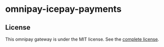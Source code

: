 # omnipay-icepay-payments

## License

This omnipay gateway is under the MIT license. See the [complete license](LICENSE).
